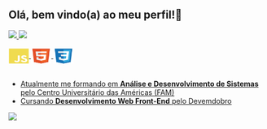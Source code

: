 ## Olá, bem vindo(a) ao meu perfil!👾


 <div>
   <a href="https://github.com/Thiago04Henrique">
   <img height="180em" src="https://github-readme-stats.vercel.app/api?username=Thiago04Henrique&show_icons=true&theme=midnight-purple&include_all_commits=true&count_private=true"/>
   <img height="180em" src="https://github-readme-stats.vercel.app/api/top-langs/?username=Thiago04Henrique&layout=compact&langs_count=6&theme=midnight-purple"/>
</div>
    
<div style="display: inline_block"><br>
  <img align="center" alt="Js" height="30" width="40" src="https://raw.githubusercontent.com/devicons/devicon/master/icons/javascript/javascript-plain.svg">
  <img align="center" alt="HTML" height="30" width="40" src="https://raw.githubusercontent.com/devicons/devicon/master/icons/html5/html5-original.svg">
  <img align="center" alt="CSS" height="30" width="40" src="https://raw.githubusercontent.com/devicons/devicon/master/icons/css3/css3-original.svg">
</div>
 
</br>

- Atualmente me formando em <strong>Análise e Desenvolvimento de Sistemas</strong> pelo Centro Universitário das Américas (FAM)
- Cursando <strong>Desenvolvimento Web Front-End</strong> pelo Devemdobro
 
<div> 
  <a href="mailto:th.limasilva01@gmail.com"><img src="https://img.shields.io/badge/-Gmail-%23333?style=for-the-badge&logo=gmail&logoColor=white" target="_blank"></a>
</div>
